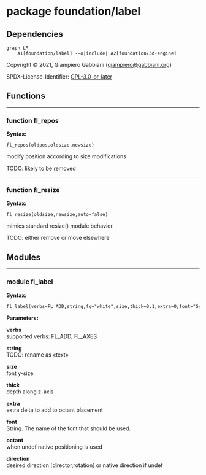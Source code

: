 # package foundation/label

## Dependencies

```mermaid
graph LR
    A1[foundation/label] --o|include| A2[foundation/3d-engine]
```

Copyright © 2021, Giampiero Gabbiani (giampiero@gabbiani.org)

SPDX-License-Identifier: [GPL-3.0-or-later](https://spdx.org/licenses/GPL-3.0-or-later.html)


## Functions

---

### function fl_repos

__Syntax:__

```text
fl_repos(oldpos,oldsize,newsize)
```

modify position according to size modifications

TODO: likely to be removed


---

### function fl_resize

__Syntax:__

```text
fl_resize(oldsize,newsize,auto=false)
```

mimics standard resize() module behavior

TODO: either remove or move elsewhere


## Modules

---

### module fl_label

__Syntax:__

    fl_label(verbs=FL_ADD,string,fg="white",size,thick=0.1,extra=0,font="Symbola:style=Regular",octant,direction)

__Parameters:__

__verbs__  
supported verbs: FL_ADD, FL_AXES

__string__  
TODO: rename as «text»

__size__  
font y-size

__thick__  
depth along z-axis

__extra__  
extra delta to add to octant placement

__font__  
String. The name of the font that should be used.

__octant__  
when undef native positioning is used

__direction__  
desired direction [director,rotation] or native direction if undef


